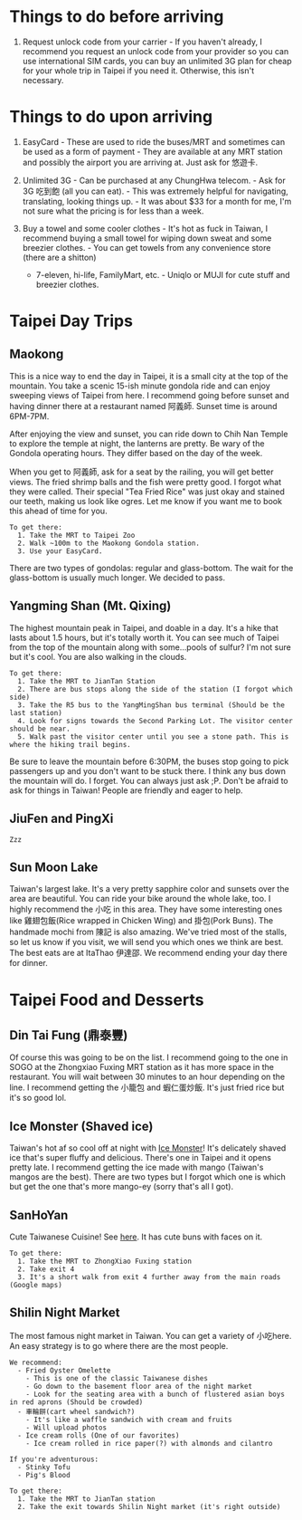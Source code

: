 # Things to do before arriving
  1. Request unlock code from your carrier
    - If you haven't already, I recommend you request an unlock code from your provider so you can use international SIM cards, you can buy an unlimited 3G plan for cheap for your whole trip in Taipei if you need it. Otherwise, this isn't necessary.

# Things to do upon arriving
  1. EasyCard
    - These are used to ride the buses/MRT and sometimes can be used as a form of payment
    - They are available at any MRT station and possibly the airport you are arriving at. Just ask for 悠遊卡.

  2. Unlimited 3G
    - Can be purchased at any ChungHwa telecom.
    - Ask for 3G 吃到飽 (all you can eat).
    - This was extremely helpful for navigating, translating, looking things up.
    - It was about $33 for a month for me, I'm not sure what the pricing is for less than a week.

  3. Buy a towel and some cooler clothes
    - It's hot as fuck in Taiwan, I recommend buying a small towel for wiping down sweat and some breezier clothes.
    - You can get towels from any convenience store (there are a shitton)
      - 7-eleven, hi-life, FamilyMart, etc.
    - Uniqlo or MUJI for cute stuff and breezier clothes.

# Taipei Day Trips

## Maokong
This is a nice way to end the day in Taipei, it is a small city at the top of the mountain. You take a scenic 15-ish minute gondola ride and can enjoy sweeping views of Taipei from here. I recommend going before sunset and having dinner there at a restaurant named 阿義師. Sunset time is around 6PM-7PM.

After enjoying the view and sunset, you can ride down to Chih Nan Temple to explore the temple at night, the lanterns are pretty. Be wary of the Gondola operating hours. They differ based on the day of the week.

When you get to 阿義師, ask for a seat by the railing, you will get better views. The fried shrimp balls and the fish were pretty good. I forgot what they were called. Their special "Tea Fried Rice" was just okay and stained our teeth, making us look like ogres. Let me know if you want me to book this ahead of time for you.

    To get there:
      1. Take the MRT to Taipei Zoo
      2. Walk ~100m to the Maokong Gondola station.
      3. Use your EasyCard.

There are two types of gondolas: regular and glass-bottom. The wait for the glass-bottom is usually much longer. We decided to pass.

## Yangming Shan (Mt. Qixing)

The highest mountain peak in Taipei, and doable in a day. It's a hike that lasts about 1.5 hours, but it's totally worth it. You can see much of Taipei from the top of the mountain along with some...pools of sulfur? I'm not sure but it's cool. You are also walking in the clouds.

    To get there:
      1. Take the MRT to JianTan Station
      2. There are bus stops along the side of the station (I forgot which side)
      3. Take the R5 bus to the YangMingShan bus terminal (Should be the last station)
      4. Look for signs towards the Second Parking Lot. The visitor center should be near.
      5. Walk past the visitor center until you see a stone path. This is where the hiking trail begins.

Be sure to leave the mountain before 6:30PM, the buses stop going to pick passengers up and you don't want to be stuck there. I think any bus down the mountain will do. I forget. You can always just ask ;P. Don't be afraid to ask for things in Taiwan! People are friendly and eager to help.

## JiuFen and PingXi

    Zzz

## Sun Moon Lake

Taiwan's largest lake. It's a very pretty sapphire color and sunsets over the area are beautiful. You can ride your bike around the whole lake, too. I highly recommend the 小吃 in this area. They have some interesting ones like 雞翅包飯(Rice wrapped in Chicken Wing) and 掛包(Pork Buns). The handmade mochi from 陳記 is also amazing. We've tried most of the stalls, so let us know if you visit, we will send you which ones we think are best. The best eats are at ItaThao 伊達邵. We recommend ending your day there for dinner.

# Taipei Food and Desserts

## Din Tai Fung (鼎泰豐)

Of course this was going to be on the list. I recommend going to the one in SOGO at the Zhongxiao Fuxing MRT station as it has more space in the restaurant. You will wait between 30 minutes to an hour depending on the line. I recommend getting the 小籠包 and 蝦仁蛋炒飯. It's just fried rice but it's so good lol.

## Ice Monster (Shaved ice)

Taiwan's hot af so cool off at night with [Ice Monster](http://www.ice-monster.com/)! It's delicately shaved ice that's super fluffy and delicious. There's one in Taipei and it opens pretty late. I recommend getting the ice made with mango (Taiwan's mangos are the best). There are two types but I forgot which one is which but get the one that's more mango-ey (sorry that's all I got).

## SanHoYan

Cute Taiwanese Cuisine! See [here](https://sflow00.wordpress.com/2015/04/11/sanhoyan-%E5%8F%81%E5%92%8C%E9%99%A2-restaurant-in-taipei/). It has cute buns with faces on it.
  
    To get there:
      1. Take the MRT to ZhongXiao Fuxing station
      2. Take exit 4
      3. It's a short walk from exit 4 further away from the main roads (Google maps)

## Shilin Night Market

The most famous night market in Taiwan. You can get a variety of 小吃here. An easy strategy is to go where there are the most people.

    We recommend:
      - Fried Oyster Omelette
        - This is one of the classic Taiwanese dishes
        - Go down to the basement floor area of the night market
        - Look for the seating area with a bunch of flustered asian boys in red aprons (Should be crowded)
      - 車輪餅(cart wheel sandwich?)
        - It's like a waffle sandwich with cream and fruits
        - Will upload photos
      - Ice cream rolls (One of our favorites)
        - Ice cream rolled in rice paper(?) with almonds and cilantro 

    If you're adventurous: 
      - Stinky Tofu
      - Pig's Blood

    To get there:
      1. Take the MRT to JianTan station
      2. Take the exit towards Shilin Night market (it's right outside)
